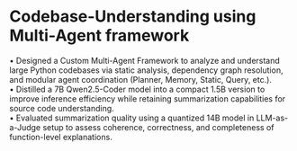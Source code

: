 # Codebase-Understanding using Multi-Agent framework

• Designed a Custom Multi-Agent Framework to analyze and understand large Python codebases via static analysis, dependency graph resolution, and modular agent coordination (Planner, Memory, Static, Query, etc.). <br>
• Distilled a 7B Qwen2.5-Coder model into a compact 1.5B version to improve inference efficiency while retaining summarization capabilities for source code understanding. <br>
• Evaluated summarization quality using a quantized 14B model in LLM-as-a-Judge setup to assess coherence, correctness, and completeness of function-level explanations.
